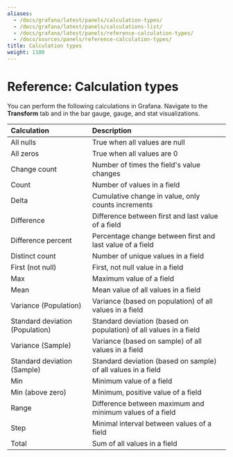 ```yaml
---
aliases:
  - /docs/grafana/latest/panels/calculation-types/
  - /docs/grafana/latest/panels/calculations-list/
  - /docs/grafana/latest/panels/reference-calculation-types/
  - /docs/sources/panels/reference-calculation-types/
title: Calculation types
weight: 1100
---
```


# Reference: Calculation types

You can perform the following calculations in Grafana. Navigate to the **Transform** tab and in the bar gauge, gauge, and stat visualizations.

| Calculation                     | Description                                                       |
| :------------------------------ | :---------------------------------------------------------------- |
| All nulls                       | True when all values are null                                     |
| All zeros                       | True when all values are 0                                        |
| Change count                    | Number of times the field's value changes                         |
| Count                           | Number of values in a field                                       |
| Delta                           | Cumulative change in value, only counts increments                |
| Difference                      | Difference between first and last value of a field                |
| Difference percent              | Percentage change between first and last value of a field         |
| Distinct count                  | Number of unique values in a field                                |
| First (not null)                | First, not null value in a field                                  |
| Max                             | Maximum value of a field                                          |
| Mean                            | Mean value of all values in a field                               |
| Variance (Population)           | Variance (based on population) of all values in a field           |
| Standard deviation (Population) | Standard deviation (based on population) of all values in a field |
| Variance (Sample)               | Variance (based on sample) of all values in a field               |
| Standard deviation (Sample)     | Standard deviation (based on sample) of all values in a field     |
| Min                             | Minimum value of a field                                          |
| Min (above zero)                | Minimum, positive value of a field                                |
| Range                           | Difference between maximum and minimum values of a field          |
| Step                            | Minimal interval between values of a field                        |
| Total                           | Sum of all values in a field                                      |
